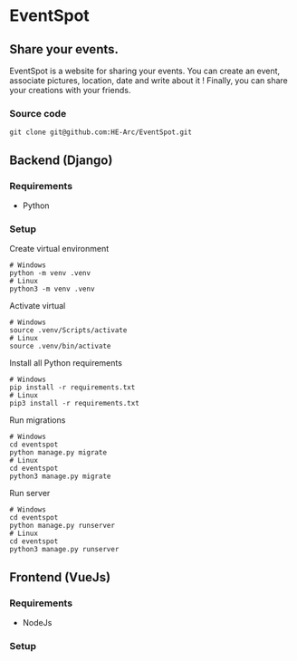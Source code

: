 # EventSpot

## Share your events.
EventSpot is a website for sharing your events. You can create an event, associate pictures, location, date and write about it ! Finally, you can share your creations with your friends.

### Source code
```
git clone git@github.com:HE-Arc/EventSpot.git
```

## Backend (Django)
### Requirements
- Python
### Setup

Create virtual environment
```
# Windows
python -m venv .venv
# Linux
python3 -m venv .venv
```

Activate virtual
```
# Windows
source .venv/Scripts/activate
# Linux
source .venv/bin/activate
```

Install all Python requirements
```
# Windows
pip install -r requirements.txt
# Linux
pip3 install -r requirements.txt
```

Run migrations
```
# Windows
cd eventspot
python manage.py migrate
# Linux
cd eventspot
python3 manage.py migrate
```

Run server
```
# Windows
cd eventspot
python manage.py runserver
# Linux
cd eventspot
python3 manage.py runserver
```

## Frontend (VueJs)
### Requirements
- NodeJs
### Setup

```

```
